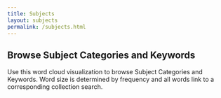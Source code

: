 ```yaml
---
title: Subjects
layout: subjects
permalink: /subjects.html
---
```


## Browse Subject Categories and Keywords

Use this word cloud visualization to browse Subject Categories and Keywords.
Word size is determined by frequency and all words link to a corresponding collection search.
